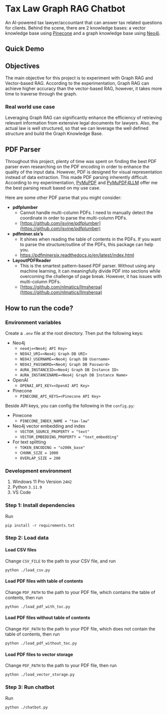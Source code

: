 # Tax Law Graph RAG Chatbot

An AI-powered tax lawyer/accountant that can answer tax related questions for clients. Behind the scene, there are 2 knowledge bases: a vector knowledge base using [Pinecone](https://www.pinecone.io/) and a graph knowledge base using [Neo4j](https://neo4j.com/). 

## Quick Demo



## Objectives

The main objective for this project is to experiment with Graph RAG and Vector-based RAG. According to the experimentation, Graph RAG can achieve higher accuracy than the vector-based RAG, however, it takes more time to traverse through the graph. 

### Real world use case

Leveraging Graph RAG can significantly enhance the efficiency of retrieving relevant information from extensive legal documents for lawyers. Also, the actual law is well structured, so that we can leverage the well defined structure and build the Graph Knowledge Base.

## PDF Parser

Throughout this project, plenty of time was spent on finding the best PDF parser even researching on the PDF encoding in order to enhance the quality of the input data. However, PDF is designed for visual representation instead of data extraction. This made PDF parsing inherently difficult. According to my experimentation, [PyMuPDF](https://pymupdf.readthedocs.io/en/latest/index.html) and [PyMuPDF4LLM](https://pymupdf.readthedocs.io/en/latest/pymupdf4llm/) offer me the best parsing result based on my use case. 

Here are some other PDF parse that you might consider:

- **pdfplumber**
  - Cannot handle multi-column PDFs. I need to manually detect the coordinate in order to parse the multi-column PDFs.
  - [https://github.com/jsvine/pdfplumber](https://github.com/jsvine/pdfplumber)
- **pdfminer.six’s**
  - It shines when reading the table of contents in the PDFs. If you want to parse the structure/outline of the PDFs, this package can help you.
  - https://pdfminersix.readthedocs.io/en/latest/index.html 
- **LayoutPDFReader**
  - This is the smartest pattern-based PDF parser. Without using any machine learning, it can meaningfully divide PDF into sections while overcoming the challenge of page break. However, it has issues with multi-column PDFs. 
  - [https://github.com/nlmatics/llmsherpa](https://github.com/nlmatics/llmsherpa)

## How to run the code?

### Environment variables

Create a `.env` file at the root directory. Then put the following keys:

- Neo4j
  - `neo4j=<Neo4j API Key>`
  - `NEO4J_URI=<Neo4j Graph DB URI>`
  - `NEO4J_USERNAME=<Neo4j Graph DB Username>`
  - `NEO4J_PASSWORD=<Neo4j Graph DB Password>`
  - `AURA_INSTANCEID=<Neo4j Graph DB Instance ID>`
  - `AURA_INSTANCENAME=<Neo4j Graph DB Instance Name>`
- OpenAI
  - `OPENAI_API_KEY=<OpenAI API Key>`
- Pinecone
  - `PINECONE_API_KEYS=<Pinecone API Key>`

Beside API keys, you can config the following in the `config.py`:

- Pinecone
  - `PINECONE_INDEX_NAME = "tax-law"`
- Neo4j vector embedding and index
  - `VECTOR_SOURCE_PROPERTY = "text"`
  - `VECTOR_EMBEDDING_PROPERTY = "text_embedding"`
- For text splitting
  - `TOKEN_ENCODING = "o200k_base"`
  - `CHUNK_SIZE = 1000`
  - `OVERLAP_SIZE = 200`

### Development environment

1. Windows 11 Pro Version `24H2`
2. Python `3.11.9`
3. VS Code

### Step 1: Install dependencies

Run 
```
pip install -r requirements.txt
```


### Step 2: Load data

#### Load CSV files

Change `CSV_FILE` to the path to your CSV file, and run

```
python ./load_csv.py
```

#### Load PDF files with table of contents

Change `PDF_PATH` to the path to your PDF file, which contains the table of contents, then run

```
python ./load_pdf_with_toc.py
```

#### Load PDF files without table of contents

Change `PDF_PATH` to the path to your PDF file, which does not contain the table of contents, then run

```
python ./load_pdf_without_toc.py
```

#### Load PDF files to vector storage

Change `PDF_PATH` to the path to your PDF file, then run

```
python ./load_vector_storage.py
```

### Step 3: Run chatbot

Run 
```
python ./chatbot.py
```

